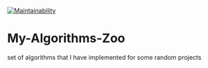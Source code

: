 [![Maintainability](https://api.codeclimate.com/v1/badges/b3951d32ef7f010c829a/maintainability)](https://codeclimate.com/github/pvnieo/My-Algorithm-Zoo/maintainability)
# My-Algorithms-Zoo
set of algorithms that I have implemented for some random projects
